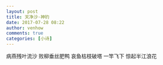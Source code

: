 ```yaml
---
layout: post
title: 天净沙·神钓
date: 2017-07-28 08:22
author: venhow
comments: true
categories: [小诗]
---
```

病燕残叶流沙
败柳垂丝肥鸭
哀鱼枯枝破塔
一竿飞下
惊起半江浪花
